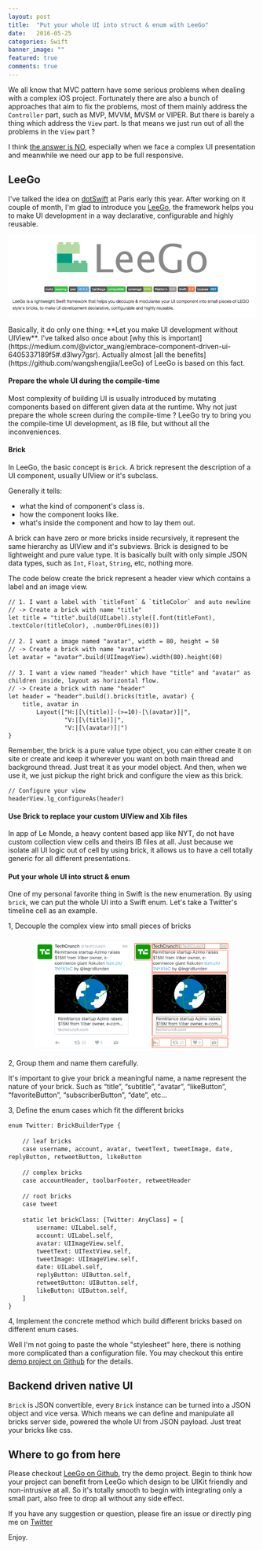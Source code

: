 ```yaml
---
layout: post
title:  "Put your whole UI into struct & enum with LeeGo"
date:   2016-05-25
categories: Swift
banner_image: ""
featured: true
comments: true
---
```


We all know that MVC pattern have some serious problems when dealing with a complex iOS project. Fortunately there are also a bunch of approaches that aim to fix the problems, most of them mainly address the `Controller` part, such as MVP, MVVM, MVSM or VIPER. But there is barely a thing which address the `View` part. Is that means we just run out of all the problems in the `View` part ?

<!--more-->

I think [the answer is NO](https://medium.com/@victor_wang/embrace-component-driven-ui-6405337189f5#.d3lwy7gsr), especially when we face a complex UI presentation and meanwhile we need our app to be full responsive.

## LeeGo

I've talked the idea on [dotSwift](http://dotpost.com/2016/01/victor-wang-build-ios-ui-in-the-way-of-lego-bricks) at Paris early this year. After working on it couple of month, I'm glad to introduce you [LeeGo](https://github.com/wangshengjia/LeeGo), the framework helps you to make UI development in a way declarative, configurable and highly reusable.
<p align="center"><img src="/media/leego.png" width="600"/></p>
Basically, it do only one thing: **Let you make UI development without UIView**. I've talked also once about [why this is important](https://medium.com/@victor_wang/embrace-component-driven-ui-6405337189f5#.d3lwy7gsr). Actually almost [all the benefits](https://github.com/wangshengjia/LeeGo) of LeeGo is based on this fact.

#### Prepare the whole UI during the compile-time 

Most complexity of building UI is usually introduced by mutating components based on different given data at the runtime. Why not just prepare the whole screen during the compile-time ? LeeGo try to bring you the compile-time UI development, as IB file, but without all the inconveniences.

#### Brick 

In LeeGo, the basic concept is `Brick`. A brick represent the description of a UI component, usually UIView or it's subclass.

Generally it tells:

- what the kind of component's class is.
- how the component looks like.
- what's inside the component and how to lay them out.

A brick can have zero or more bricks inside recursively, it represent the same hierarchy as UIView and it's subviews. Brick is designed to be lightweight and pure value type. It is basically built with only simple JSON data types, such as `Int`, `Float`, `String`, etc, nothing more. 

The code below create the brick represent a header view which contains a label and an image view. 

```
// 1. I want a label with `titleFont` & `titleColor` and auto newline
// -> Create a brick with name "title"
let title = "title".build(UILabel).style([.font(titleFont), .textColor(titleColor), .numberOfLines(0)])

// 2. I want a image named "avatar", width = 80, height = 50
// -> Create a brick with name "avatar"
let avatar = "avatar".build(UIImageView).width(80).height(60)

// 3. I want a view named "header" which have "title" and "avatar" as children inside, layout as horizontal flow.
// -> Create a brick with name "header"
let header = "header".build().bricks(title, avatar) {
	title, avatar in
		Layout(["H:|[\(title)]-(>=10)-[\(avatar)]|",
        	    "V:|[\(title)]|", 
            	"V:|[\(avatar)]|")
}

```

Remember, the brick is a pure value type object, you can either create it on site or create and keep it wherever you want on both main thread and background thread. Just treat it as your model object. And then, when we use it, we just pickup the right brick and configure the view as this brick.

```
// Configure your view
headerView.lg_configureAs(header)
```

#### Use Brick to replace your custom UIView and Xib files 

In app of Le Monde, a heavy content based app like NYT, do not have custom collection view cells and theirs IB files at all. Just because we isolate all UI logic out of cell by using brick, it allows us to have a cell totally generic for all different presentations.

#### Put your whole UI into struct & enum

One of my personal favorite thing in Swift is the new enumeration. By using `brick`, we can put the whole UI into a Swift enum. Let's take a Twitter's timeline cell as an example.

1, Decouple the complex view into small pieces of bricks
<p align="center"><img src="/media/tw_screenshot0.png" width="200"/><img src="/media/tw_screenshot3.png" width="200"/></p>

2, Group them and name them carefully.

It's important to give your brick a meaningful name, a name represent the nature of your brick. Such as “title”, “subtitle”, “avatar”, “likeButton”, “favoriteButton”, “subscriberButton”, “date”, etc…

3, Define the enum cases which fit the different bricks

```
enum Twitter: BrickBuilderType {

    // leaf bricks
    case username, account, avatar, tweetText, tweetImage, date, replyButton, retweetButton, likeButton

    // complex bricks
    case accountHeader, toolbarFooter, retweetHeader

    // root bricks
    case tweet
    
    static let brickClass: [Twitter: AnyClass] = [
        username: UILabel.self,
        account: UILabel.self,
        avatar: UIImageView.self,
        tweetText: UITextView.self,
        tweetImage: UIImageView.self,
        date: UILabel.self,
        replyButton: UIButton.self,
        retweetButton: UIButton.self,
        likeButton: UIButton.self,
    ]
}
```

4, Implement the concrete method which build different bricks based on different enum cases.

Well I'm not going to paste the whole "stylesheet" here, there is nothing more complicated than a configuration file. You may checkout this entire [demo project on Github](https://github.com/wangshengjia/LeeGo) for the details.

## Backend driven native UI

`Brick` is JSON convertible, every `Brick` instance can be turned into a JSON object and vice versa. Which means we can define and manipulate all bricks server side, powered the whole UI from JSON payload. Just treat your bricks like css.

## Where to go from here

Please checkout [LeeGo on Github](https://github.com/wangshengjia/LeeGo), try the demo project. Begin to think how your project can benefit from LeeGo which design to be UIKit friendly and non-intrusive at all. So it's totally smooth to begin with integrating only a small part, also free to drop all without any side effect.

If you have any suggestion or question, please fire an issue or directly ping me on [Twitter](twitter.com/wangshengjia)

Enjoy.





